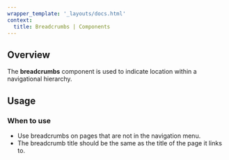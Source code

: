 ```yaml
---
wrapper_template: '_layouts/docs.html'
context:
  title: Breadcrumbs | Components
---
```


## Overview

The **breadcrumbs** component is used to indicate location within a navigational hierarchy.

## Usage

### When to use

- Use breadcrumbs on pages that are not in the navigation menu.
- The breadcrumb title should be the same as the title of the page it links to.
